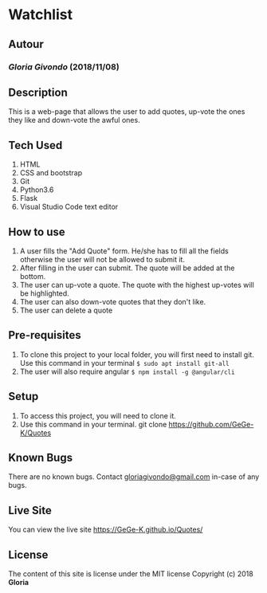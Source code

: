 # Watchlist

## Autour

### *Gloria Givondo* (2018/11/08)

## Description

This is a web-page that allows the user to add quotes, up-vote the ones they like and down-vote the awful ones.

## Tech Used

1. HTML
2. CSS and bootstrap
3. Git
5. Python3.6
6. Flask
7. Visual Studio Code text editor

## How to use

1. A user fills the "Add Quote" form. He/she has to fill all the fields otherwise the user will not be allowed to submit it.
2. After filling in the user can submit. The quote will be added at the bottom.
3. The user can up-vote a quote. The quote with the highest up-votes will be highlighted.
4. The user can also down-vote quotes that they don't like.
5. The user can delete a quote

## Pre-requisites

1. To clone this project to your local folder, you will first need to install git. Use this command in your terminal ```$ sudo apt install git-all```
2. The user will also require angular ```$ npm install -g @angular/cli```


## Setup

1. To access this project, you will need to clone it.
2. Use this command in your terminal. git clone https://github.com/GeGe-K/Quotes

## Known Bugs

There are no known bugs. Contact gloriagivondo@gmail.com in-case of any bugs.

## Live Site

You can view the live site https://GeGe-K.github.io/Quotes/

## License

The content of this site is license under the MIT license
Copyright (c) 2018 **Gloria**